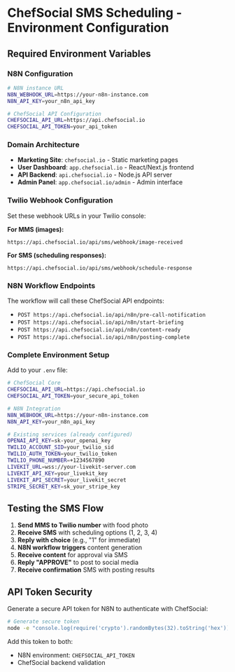 # ChefSocial SMS Scheduling - Environment Configuration

## Required Environment Variables

### N8N Configuration
```bash
# N8N instance URL
N8N_WEBHOOK_URL=https://your-n8n-instance.com
N8N_API_KEY=your_n8n_api_key

# ChefSocial API Configuration  
CHEFSOCIAL_API_URL=https://api.chefsocial.io
CHEFSOCIAL_API_TOKEN=your_api_token
```

### Domain Architecture
- **Marketing Site**: `chefsocial.io` - Static marketing pages
- **User Dashboard**: `app.chefsocial.io` - React/Next.js frontend
- **API Backend**: `api.chefsocial.io` - Node.js API server
- **Admin Panel**: `app.chefsocial.io/admin` - Admin interface

### Twilio Webhook Configuration
Set these webhook URLs in your Twilio console:

**For MMS (images):**
```
https://api.chefsocial.io/api/sms/webhook/image-received
```

**For SMS (scheduling responses):**
```
https://api.chefsocial.io/api/sms/webhook/schedule-response
```

### N8N Workflow Endpoints
The workflow will call these ChefSocial API endpoints:

- `POST https://api.chefsocial.io/api/n8n/pre-call-notification`
- `POST https://api.chefsocial.io/api/n8n/start-briefing`
- `POST https://api.chefsocial.io/api/n8n/content-ready`
- `POST https://api.chefsocial.io/api/n8n/posting-complete`

### Complete Environment Setup
Add to your `.env` file:

```bash
# ChefSocial Core
CHEFSOCIAL_API_URL=https://api.chefsocial.io
CHEFSOCIAL_API_TOKEN=your_secure_api_token

# N8N Integration
N8N_WEBHOOK_URL=https://your-n8n-instance.com
N8N_API_KEY=your_n8n_api_key

# Existing services (already configured)
OPENAI_API_KEY=sk-your_openai_key
TWILIO_ACCOUNT_SID=your_twilio_sid
TWILIO_AUTH_TOKEN=your_twilio_token
TWILIO_PHONE_NUMBER=+1234567890
LIVEKIT_URL=wss://your-livekit-server.com
LIVEKIT_API_KEY=your_livekit_key
LIVEKIT_API_SECRET=your_livekit_secret
STRIPE_SECRET_KEY=sk_your_stripe_key
```

## Testing the SMS Flow

1. **Send MMS to Twilio number** with food photo
2. **Receive SMS** with scheduling options (1, 2, 3, 4)
3. **Reply with choice** (e.g., "1" for immediate)
4. **N8N workflow triggers** content generation
5. **Receive content** for approval via SMS
6. **Reply "APPROVE"** to post to social media
7. **Receive confirmation** SMS with posting results

## API Token Security

Generate a secure API token for N8N to authenticate with ChefSocial:

```bash
# Generate secure token
node -e "console.log(require('crypto').randomBytes(32).toString('hex'))"
```

Add this token to both:
- N8N environment: `CHEFSOCIAL_API_TOKEN`
- ChefSocial backend validation
